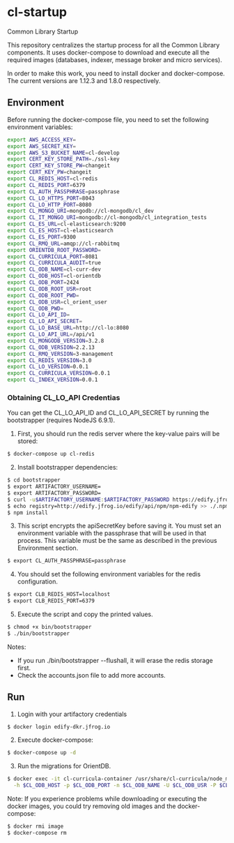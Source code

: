 # cl-startup

Common Library Startup

This repository centralizes the startup process for all the Common Library components. It uses docker-compose to download and execute all the required images (databases, indexer, message broker and micro services).

In order to make this work, you need to install docker and docker-compose. The current versions are 1.12.3 and 1.8.0 respectively.

## Environment

Before running the docker-compose file, you need to set the following environment variables:

```bash
export AWS_ACCESS_KEY=
export AWS_SECRET_KEY=
export AWS_S3_BUCKET_NAME=cl-develop
export CERT_KEY_STORE_PATH=./ssl-key
export CERT_KEY_STORE_PW=changeit
export CERT_KEY_PW=changeit
export CL_REDIS_HOST=cl-redis
export CL_REDIS_PORT=6379
export CL_AUTH_PASSPHRASE=passphrase
export CL_LO_HTTPS_PORT=8043
export CL_LO_HTTP_PORT=8080
export CL_MONGO_URI=mongodb://cl-mongodb/cl_dev
export CL_IT_MONGO_URI=mongodb://cl-mongodb/cl_integration_tests
export CL_ES_URL=cl-elasticsearch:9200
export CL_ES_HOST=cl-elasticsearch
export CL_ES_PORT=9300
export CL_RMQ_URL=amqp://cl-rabbitmq
export ORIENTDB_ROOT_PASSWORD=
export CL_CURRICULA_PORT=8081
export CL_CURRICULA_AUDIT=true
export CL_ODB_NAME=cl-curr-dev
export CL_ODB_HOST=cl-orientdb
export CL_ODB_PORT=2424
export CL_ODB_ROOT_USR=root
export CL_ODB_ROOT_PWD=
export CL_ODB_USR=cl_orient_user
export CL_ODB_PWD=
export CL_LO_API_ID=
export CL_LO_API_SECRET=
export CL_LO_BASE_URL=http://cl-lo:8080
export CL_LO_API_URL=/api/v1
export CL_MONGODB_VERSION=3.2.8
export CL_ODB_VERSION=2.2.13
export CL_RMQ_VERSION=3-management
export CL_REDIS_VERSION=3.0
export CL_LO_VERSION=0.0.1
export CL_CURRICULA_VERSION=0.0.1
export CL_INDEX_VERSION=0.0.1
```

### Obtaining CL_LO_API Credentias

You can get the CL_LO_API_ID and CL_LO_API_SECRET by running the bootstrapper (requires NodeJS 6.9.1). 

1.  First, you should run the redis server where the key-value pairs will be stored:

```bash
$ docker-compose up cl-redis
```

2. Install bootstrapper dependencies:

```bash
$ cd bootstrapper
$ export ARTIFACTORY_USERNAME=
$ export ARTIFACTORY_PASSWORD=
$ curl -u$ARTIFACTORY_USERNAME:$ARTIFACTORY_PASSWORD https://edify.jfrog.io/edify/api/npm/auth > ./.npmrc
$ echo registry=http://edify.jfrog.io/edify/api/npm/npm-edify >> ./.npmrc
$ npm install
```

3.  This script encrypts the apiSecretKey before saving it. You must set an environment variable with the passphrase that will be used in that process. This variable must be the same as described in the previous Environment section.

```bash
$ export CL_AUTH_PASSPHRASE=passphrase
```

4. You should set the following environment variables for the redis configuration.

```bash
$ export CLB_REDIS_HOST=localhost
$ export CLB_REDIS_PORT=6379
```


5.  Execute the script and copy the printed values.

```bash
$ chmod +x bin/bootstrapper
$ ./bin/bootstrapper 
```

Notes:

  -  If you run ./bin/bootstrapper --flushall, it will erase the redis storage first.
  -  Check the accounts.json file to add more accounts.


## Run

1.  Login with your artifactory credentials

```bash
$ docker login edify-dkr.jfrog.io

```

2.  Execute docker-compose:

```bash
$ docker-compose up -d

```

3.  Run the migrations for OrientDB.

```bash
$ docker exec -it cl-curricula-container /usr/share/cl-curricula/node_modules/orientjs/bin/orientjs migrate up \
  -h $CL_ODB_HOST -p $CL_ODB_PORT -n $CL_ODB_NAME -U $CL_ODB_USR -P $CL_ODB_PWD -d /usr/share/cl-curricula/lib/db

```

Note: If you experience problems while downloading or executing the docker images, you could try removing old images and the docker-compose:

```bash
$ docker rmi image
$ docker-compose rm

```